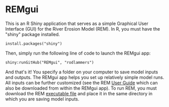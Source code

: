 # REMgui

This is an R Shiny application that serves as a simple Graphical User Interface (GUI) for the River Erosion Model (REM). In R, you must have the "shiny" package installed.

``install.packages("shiny")``

Then, simply run the following line of code to launch the REMgui app:

``shiny:runGitHub("REMgui", "rodlammers")``

And that's it! You specify a folder on your computer to save model inputs and outputs. The REMgui app helps you set up relatively simple model runs. All inputs can be further customized (see the REM [User Guide](https://github.com/rodlammers/REM) which can also be downloaded from within the REMgui app). To run REM, you must download the REM [executable file](https://github.com/rodlammers/REM) and place it in the same directory in which you are saving model inputs.
